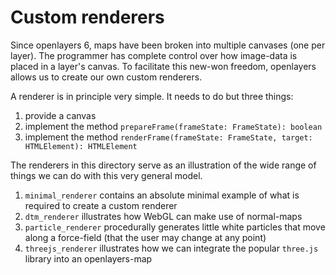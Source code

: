 # Custom renderers

Since openlayers 6, maps have been broken into multiple canvases (one per layer).
The programmer has complete control over how image-data is placed in a layer's canvas.
To facilitate this new-won freedom, openlayers allows us to create our own custom renderers.

A renderer is in principle very simple. It needs to do but three things:
 1. provide a canvas
 2. implement the method `prepareFrame(frameState: FrameState): boolean`
 3. implement the method `renderFrame(frameState: FrameState, target: HTMLElement): HTMLElement`

The renderers in this directory serve as an illustration of the wide range of things we can 
do with this very general model. 

 1. `minimal_renderer` contains an absolute minimal example of what is required to create a custom renderer
 2. `dtm_renderer` illustrates how WebGL can make use of normal-maps 
 3. `particle_renderer` procedurally generates little white particles that move along a force-field (that the user may change at any point)
 4. `threejs_renderer` illustrates how we can integrate the popular `three.js` library into an openlayers-map 